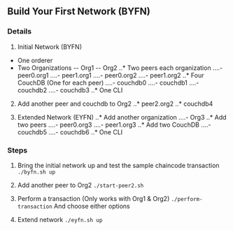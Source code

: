 ## Build Your First Network (BYFN)

### Details
 1. Initial Network (BYFN)
  * One orderer
  * Two Organizations
   -- Org1
   -- Org2
 ..* Two peers each organization
 ....- peer0.org1
 ....- peer1.org1
 ....- peer0.org2
 ....- peer1.org2
 ..* Four CouchDB (One for each peer)
 ....- couchdb0
 ....- couchdb1
 ....- couchdb2
 ....- couchdb3
 ..* One CLI

 2. Add another peer and couchdb to Org2
 ..* peer2.org2
 ..* couchdb4

 3. Extended Network (EYFN)
 ..* Add another organization
 ....- Org3
 ..* Add two peers
 ....- peer0.org3
 ....- peer1.org3
 ..* Add two CouchDB
 ....- couchdb5
 ....- couchdb6
 ..* One CLI

### Steps
1. Bring the initial network up and test the sample chaincode transaction
`./byfn.sh up`

2. Add another peer to Org2
`./start-peer2.sh`

3. Perform a transaction (Only works with Org1 & Org2)
`./perform-transaction`
And choose either options

4. Extend network
`./eyfn.sh up`
